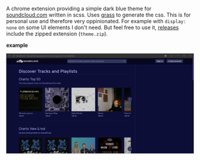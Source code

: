 A chrome extension providing a simple dark blue theme for [soundcloud.com](https://soundcloud.com/) written in scss. Uses [grass](https://github.com/connorskees/grass) to generate the css. This is for personal use and therefore very oppinionated. For example with `display: none` on some UI elements I don't need. But feel free to use it, [releases](https://github.com/KaindlJulian/sc-theme/releases) include the zipped extension (`theme.zip`).

__example__

<img src="example.png" width="700px"/>
